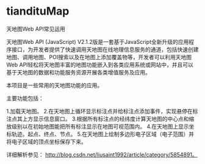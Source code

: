 # tiandituMap
天地图Web API常见运用

天地图Web API (JavaScript) V2.1.2版是一套基于JavaScript全新升级的应用程序接口，为开发者提供了快速调用天地图在线地理信息服务的通道，包括快速创建地图、调用地图、POI搜索以及在地图上添加覆盖物等，开发者可以利用天地图Web API轻松将天地图丰富的地图功能嵌入到各类应用系统或网站中，并且可以基于天地图的数据和功能服务资源开展各类增值服务及应用。

本项目是一些常用的天地图功能的应用。

主要功能包括：

1.加载天地图。
2.在天地图上循环显示标注点并给标注点添加事件，实现悬停在标注点其上方显示信息窗口。
3.根据所有标注点的经纬度计算天地图的中心点和缩放级别以在初始地图能把所有标注显示在地图可视范围内。
4.在天地图上显示坐标轨迹。起点、终点、节点。
5.在天地图上绘制多边形电子区域（电子范围）并将电子区域的顶点坐标保存下来。


详细解析参见：
http://blog.csdn.net/liusaint1992/article/category/5854891。
